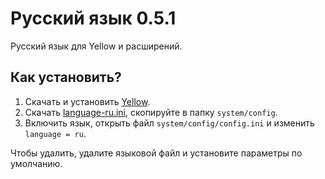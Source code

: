 Русский язык 0.5.1
==================
Русский язык для Yellow и расширений.

Как установить?
---------------
1. Скачать и установить [Yellow](https://github.com/datenstrom/yellow/).  
2. Скачать [language-ru.ini](language-ru.ini?raw=true), скопируйте в папку `system/config`.  
3. Включить язык, открыть файл `system/config/config.ini` и изменить `language = ru`.

Чтобы удалить, удалите языковой файл и установите параметры по умолчанию.